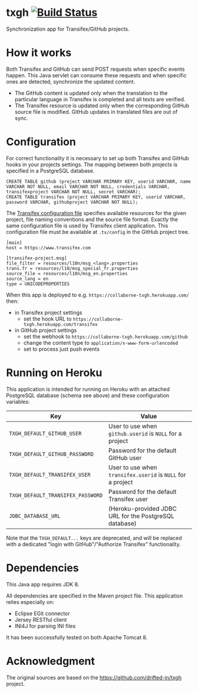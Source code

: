 txgh [![Build Status](https://travis-ci.org/Collaborne/txgh.svg?branch=master)](https://travis-ci.org/Collaborne/txgh)
====
Synchronization app for Transifex/GitHub projects.

How it works
============
Both Transifex and GitHub can send POST requests when specific events happen. This Java servlet can consume these requests and when specific ones are detected, synchronize the updated content.

  * The GitHub content is updated only when the translation to the particular language in Transifex is completed and all texts are verified.
  * The Transifex resource is updated only when the corresponding GitHub source file is modified. GitHub updates in translated files are out of sync.


Configuration
=============
For correct functionality it is necessary to set up both Transifex and GitHub hooks in your projects settings. The mapping between both projects is specified in a PostgreSQL database.

~~~~
CREATE TABLE github (project VARCHAR PRIMARY KEY, userid VARCHAR, name VARCHAR NOT NULL, email VARCHAR NOT NULL, credentials VARCHAR, transifexproject VARCHAR NOT NULL, secret VARCHAR);
CREATE TABLE transifex (project VARCHAR PRIMARY KEY, userid VARCHAR, password VARCHAR, githubproject VARCHAR NOT NULL);
~~~~

The [Transifex configuration file](http://docs.transifex.com/client/config/) specifies available resources for the given project, file naming conventions and the source file format. Exactly the same configuration file is used by Transifex client application. This configuration file must be available at `.tx/config` in the GitHub project tree.

    [main]
    host = https://www.transifex.com

    [transifex-project.msg]
    file_filter = resources/l10n/msg_<lang>.properties
    trans.fr = resources/l10/msg_special_fr.properties
    source_file = resources/l10n/msg_en.properties
    source_lang = en
    type = UNICODEPROPERTIES

When this app is deployed to e.g. `https://collaborne-txgh.herokuapp.com/` then:
  * in Transifex project settings
      * set the hook URL to `https://collaborne-txgh.herokuapp.com/transifex`
  * in GitHub project settings
      * set the webhook to `https://collaborne-txgh.herokuapp.com/github`
      * change the content type to `application/x-www-form-urlencoded`
      * set to process just push events


Running on Heroku
=================
This application is intended for running on Heroku with an attached PostgreSQL database (schema see above) and these configuration variables:

| Key                               | Value |
| --------------------------------- | ----- |
| `TXGH_DEFAULT_GITHUB_USER`        | User to use when `github.userid` is `NULL` for a project |
| `TXGH_DEFAULT_GITHUB_PASSWORD`    | Password for the default GitHub user |
| `TXGH_DEFAULT_TRANSIFEX_USER`     | User to use when `transifex.userid` is `NULL` for a project |
| `TXGH_DEFAULT_TRANSIFEX_PASSWORD` | Password for the default Transifex user |
| `JDBC_DATABASE_URL`               | (Heroku-provided JDBC URL for the PostgreSQL database) |


Note that the `TXGH_DEFAULT...` keys are deprecated, and will be replaced with a dedicated "login with GitHub"/"Authorize Transifex" functionality.

Dependencies
============
This Java app requires JDK 8.

All dependencies are specified in the Maven project file. This application relies especially on:
  * Eclipse EGit connector
  * Jersey RESTful client
  * INI4J for parsing INI files

It has been successfully tested on both Apache Tomcat 8.

Acknowledgment
==============
The original sources are based on the https://github.com/drifted-in/txgh project.

